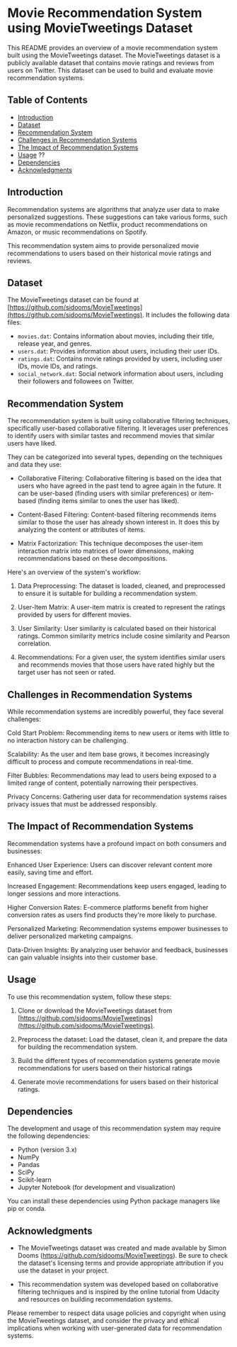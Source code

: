 # Movie Recommendation System using MovieTweetings Dataset

This README provides an overview of a movie recommendation system built using the MovieTweetings dataset. The MovieTweetings dataset is a publicly available dataset that contains movie ratings and reviews from users on Twitter. This dataset can be used to build and evaluate movie recommendation systems.

## Table of Contents
- [Introduction](#introduction)
- [Dataset](#dataset)
- [Recommendation System](#recommendation-system)
- [Challenges in Recommendation Systems](#Challenges-in-Recommendation-Systems)
- [The Impact of Recommendation Systems](The-Impact-of-Recommendation-Systems)
- [Usage](#usage) ??
- [Dependencies](#dependencies)
- [Acknowledgments](#acknowledgments)

## Introduction

Recommendation systems are algorithms that analyze user data to make personalized suggestions. These suggestions can take various forms, such as movie recommendations on Netflix, product recommendations on Amazon, or music recommendations on Spotify.

This recommendation system aims to provide personalized movie recommendations to users based on their historical movie ratings and reviews.

## Dataset

The MovieTweetings dataset can be found at [https://github.com/sidooms/MovieTweetings](https://github.com/sidooms/MovieTweetings). It includes the following data files:

- `movies.dat`: Contains information about movies, including their title, release year, and genres.
- `users.dat`: Provides information about users, including their user IDs.
- `ratings.dat`: Contains movie ratings provided by users, including user IDs, movie IDs, and ratings.
- `social_network.dat`: Social network information about users, including their followers and followees on Twitter.

## Recommendation System

The recommendation system is built using collaborative filtering techniques, specifically user-based collaborative filtering. It leverages user preferences to identify users with similar tastes and recommend movies that similar users have liked. 

They can be categorized into several types, depending on the techniques and data they use:

- Collaborative Filtering: Collaborative filtering is based on the idea that users who have agreed in the past tend to agree again in the future. It can be user-based (finding users with similar preferences) or item-based (finding items similar to ones the user has liked).

- Content-Based Filtering: Content-based filtering recommends items similar to those the user has already shown interest in. It does this by analyzing the content or attributes of items.

- Matrix Factorization: This technique decomposes the user-item interaction matrix into matrices of lower dimensions, making recommendations based on these decompositions.

Here's an overview of the system's workflow:

1. Data Preprocessing: The dataset is loaded, cleaned, and preprocessed to ensure it is suitable for building a recommendation system.

2. User-Item Matrix: A user-item matrix is created to represent the ratings provided by users for different movies.

3. User Similarity: User similarity is calculated based on their historical ratings. Common similarity metrics include cosine similarity and Pearson correlation.

4. Recommendations: For a given user, the system identifies similar users and recommends movies that those users have rated highly but the target user has not seen or rated.


## Challenges in Recommendation Systems
While recommendation systems are incredibly powerful, they face several challenges:

Cold Start Problem: Recommending items to new users or items with little to no interaction history can be challenging.

Scalability: As the user and item base grows, it becomes increasingly difficult to process and compute recommendations in real-time.

Filter Bubbles: Recommendations may lead to users being exposed to a limited range of content, potentially narrowing their perspectives.

Privacy Concerns: Gathering user data for recommendation systems raises privacy issues that must be addressed responsibly.

## The Impact of Recommendation Systems
Recommendation systems have a profound impact on both consumers and businesses:

Enhanced User Experience: Users can discover relevant content more easily, saving time and effort.

Increased Engagement: Recommendations keep users engaged, leading to longer sessions and more interactions.

Higher Conversion Rates: E-commerce platforms benefit from higher conversion rates as users find products they're more likely to purchase.

Personalized Marketing: Recommendation systems empower businesses to deliver personalized marketing campaigns.

Data-Driven Insights: By analyzing user behavior and feedback, businesses can gain valuable insights into their customer base.

## Usage

To use this recommendation system, follow these steps:

1. Clone or download the MovieTweetings dataset from [https://github.com/sidooms/MovieTweetings](https://github.com/sidooms/MovieTweetings).

2. Preprocess the dataset: Load the dataset, clean it, and prepare the data for building the recommendation system.

3. Build the different types of recommendation systems generate movie recommendations for users based on their historical ratings

4. Generate movie recommendations for users based on their historical ratings.

## Dependencies

The development and usage of this recommendation system may require the following dependencies:

- Python (version 3.x)
- NumPy
- Pandas
- SciPy
- Scikit-learn
- Jupyter Notebook (for development and visualization)

You can install these dependencies using Python package managers like pip or conda.

## Acknowledgments

- The MovieTweetings dataset was created and made available by Simon Dooms (https://github.com/sidooms/MovieTweetings). Be sure to check the dataset's licensing terms and provide appropriate attribution if you use the dataset in your project.

- This recommendation system was developed based on collaborative filtering techniques and is inspired by the online tutorial from Udacity and resources on building recommendation systems.

Please remember to respect data usage policies and copyright when using the MovieTweetings dataset, and consider the privacy and ethical implications when working with user-generated data for recommendation systems.